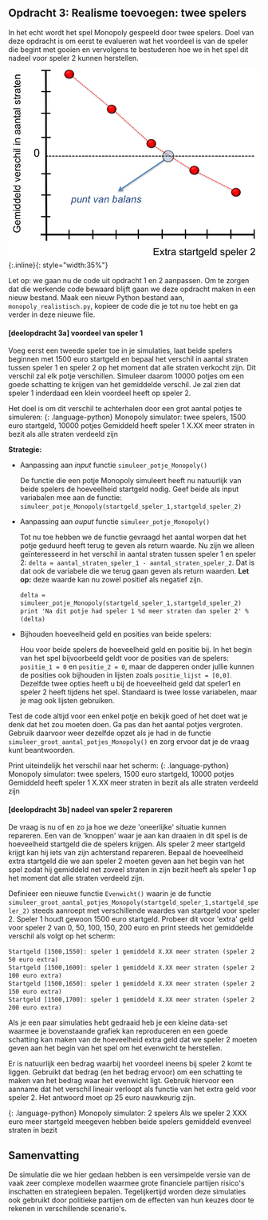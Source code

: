 ## Opdracht 3: Realisme toevoegen: twee spelers

In het echt wordt het spel Monopoly gespeeld door twee spelers. Doel van deze opdracht is om eerst te evalueren wat het voordeel is van de speler die begint met gooien en vervolgens te bestuderen hoe we in het spel dit nadeel voor speler 2 kunnen herstellen.
 
![](Balans.png){:.inline}{: style="width:35%"}
 
Let op: we gaan nu de code uit opdracht 1 en 2 aanpassen. Om te zorgen dat die werkende code bewaard blijft gaan we deze opdracht maken in een nieuw bestand. Maak een nieuw Python bestand aan, `monopoly_realistisch.py`, kopieer de code die je tot nu toe hebt en ga verder in deze nieuwe file.

#### [deelopdracht 3a] voordeel van speler 1

Voeg eerst een tweede speler toe in je simulaties, laat beide spelers beginnen met 1500 euro startgeld en bepaal het verschil in aantal straten tussen speler 1 en speler 2 op het moment dat alle straten verkocht zijn. Dit verschil zal elk potje verschillen. Simuleer daarom 10000 potjes om een goede schatting te krijgen van het gemiddelde verschil. Je zal zien dat speler 1 inderdaad een klein voordeel heeft op speler 2.

Het doel is om dit verschil te achterhalen door een grot aantal potjes te simuleren:
{: .language-python}
	Monopoly simulator: twee spelers, 1500 euro startgeld, 10000 potjes
    Gemiddeld heeft speler 1 X.XX meer straten in bezit als alle straten verdeeld zijn


**Strategie:**

  - Aanpassing aan *input* functie `simuleer_potje_Monopoly()`
   
    De functie die een potje Monopoly simuleert heeft nu natuurlijk van beide spelers de hoeveelheid startgeld nodig. Geef beide als input variabalen mee aan de functie:
   `simuleer_potje_Monopoly(startgeld_speler_1,startgeld_speler_2)` 

 - Aanpassing aan *ouput* functie `simuleer_potje_Monopoly()`
   
   Tot nu toe hebben we de functie gevraagd het aantal worpen dat het potje geduurd heeft terug te geven als return waarde. Nu zijn we alleen geïnteresseerd in het verschil in aantal straten tussen speler 1 en speler 2: `delta = aantal_straten_speler_1 - aantal_straten_speler_2`. Dat is dat ook de variabele die we terug gaan geven als return waarden. **Let op:** deze waarde kan nu zowel positief als negatief zijn.

       delta = simuleer_potje_Monopoly(startgeld_speler_1,startgeld_speler_2)
       print 'Na dit potje had speler 1 %d meer straten dan speler 2' % (delta)

 - Bijhouden hoeveelheid geld en posities van beide spelers:

   Hou voor beide spelers de hoeveelheid geld en positie bij. In het begin van het spel bijvoorbeeld geldt voor de posities van de spelers: `positie_1 = 0` en `positie_2 = 0`, maar de dapperen onder jullie kunnen de posities ook bijhouden in lijsten zoals `positie_lijst = [0,0]`. Dezelfde twee opties heeft u bij de hoeveelheid geld dat speler1 en speler 2 heeft tijdens het spel. Standaard is twee losse variabelen, maar je mag ook lijsten gebruiken.
   
Test de code altijd voor een enkel potje en bekijk goed of het doet wat je denk dat het zou moeten doen. Ga pas dan het aantal potjes vergroten. Gebruik daarvoor weer dezelfde opzet als je had in de functie `simuleer_groot_aantal_potjes_Monopoly()` en zorg ervoor dat je de vraag kunt beantwoorden. 

Print uiteindelijk het verschil naar het scherm:
{: .language-python}
	Monopoly simulator: twee spelers, 1500 euro startgeld, 10000 potjes
    Gemiddeld heeft speler 1 X.XX meer straten in bezit als alle straten verdeeld zijn

#### [deelopdracht 3b] nadeel van speler 2 repareren

De vraag is nu of en zo ja hoe we deze 'oneerlijke' situatie kunnen repareren. Een van de 'knoppen' waar je aan kan draaien in dit spel is de hoeveelheid startgeld die de spelers krijgen. Als speler 2 meer startgeld krijgt kan hij iets van zijn achterstand repareren. Bepaal de hoeveelheid extra startgeld die we aan speler 2 moeten geven aan het begin van het spel zodat hij gemiddeld net zoveel straten in zijn bezit heeft als speler 1 op het moment dat alle straten verdeeld zijn. 

Definieer een nieuwe functie `Evenwicht()` waarin je de functie      `simuleer_groot_aantal_potjes_Monopoly(startgeld_speler_1,startgeld_speler_2)` steeds aanroept met verschillende waardes van startgeld voor speler 2. Speler 1 houdt gewoon 1500 euro startgeld. Probeer dit voor 'extra' geld voor speler 2 van 0, 50, 100, 150, 200 euro en print steeds het gemiddelde verschil als volgt op het scherm:

    Startgeld [1500,1550]: speler 1 gemiddeld X.XX meer straten (speler 2 50 euro extra)
    Startgeld [1500,1600]: speler 1 gemiddeld X.XX meer straten (speler 2 100 euro extra)
    Startgeld [1500,1650]: speler 1 gemiddeld X.XX meer straten (speler 2 150 euro extra)
    Startgeld [1500,1700]: speler 1 gemiddeld X.XX meer straten (speler 2 200 euro extra)
    
Als je een paar simulaties hebt gedraaid heb je een kleine data-set waarmee je bovenstaande grafiek kan reproduceren en een goede schatting kan maken van de hoeveelheid extra geld dat we speler 2 moeten geven aan het begin van het spel om het evenwicht te herstellen. 

Er is natuurlijk een bedrag waarbij het voordeel ineens bij speler 2 komt te liggen. Gebruikt dat bedrag (en het bedrag ervoor) om een schatting te maken van het bedrag waar het evenwicht ligt. Gebruik hiervoor een aanname dat het verschil lineair verloopt als functie van het extra geld voor speler 2. Het antwoord moet op 25 euro nauwkeurig zijn.

{: .language-python}
	Monopoly simulator: 2 spelers
    Als we speler 2 XXX euro meer startgeld meegeven hebben beide spelers gemiddeld evenveel straten in bezit


## Samenvatting

De simulatie die we hier gedaan hebben is een versimpelde versie van de vaak zeer complexe 
modellen waarmee grote financiele partijen risico's inschatten en strategieen bepalen. 
Tegelijkertijd worden deze simulaties ook gebruikt door politieke partijen om de effecten 
van hun keuzes door te rekenen in verschillende scenario's.




